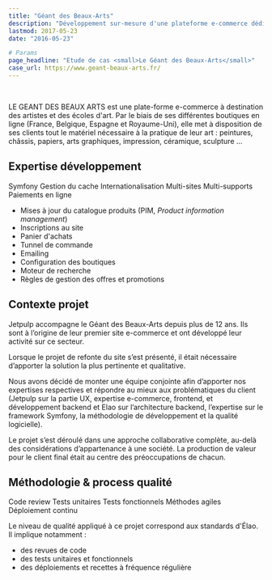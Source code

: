 ```yaml
---
title: "Géant des Beaux-Arts"
description: "Développement sur-mesure d'une plateforme e-commerce dédiée aux métiers de l'art. Multi-langue, Multi-boutique et Multi-supports."
lastmod: 2017-05-23
date: "2016-05-23"

# Params
page_headline: "Etude de cas <small>Le Géant des Beaux-Arts</small>"
case_url: https://www.geant-beaux-arts.fr/
---
```

<section class="preview">
    <div class="col-lg-9 frame">
        <a href="https://www.geant-beaux-arts.fr/" target="_blank" class="frame__link">
          <img data-slideshow="illustration" src="/images/etudes-de-cas/gba_mockup1.jpg" alt="">
        </a>
    </div>
    <div class="col-lg-3 frame--side pull-right">
        <img data-slideshow-thumb="illustration" src="/images/etudes-de-cas/gba_mockup1.jpg" alt="" class="active">
        <img data-slideshow-thumb="illustration" src="/images/etudes-de-cas/gba_mockup2.jpg" alt="">
        <img data-slideshow-thumb="illustration" src="/images/etudes-de-cas/gba_mockup3.jpg" alt="">
    </div>
</section>
<div class="clearfix"></div>
<section>
    <p class="description">LE GEANT DES BEAUX ARTS est une plate-forme e-commerce à destination des artistes et des écoles d'art. Par le biais de ses différentes boutiques en ligne (France, Belgique, Espagne et Royaume-Uni), elle met à disposition de ses clients tout le matériel nécessaire à la pratique de leur art : peintures, châssis, papiers, arts graphiques, impression, céramique, sculpture ...</p>
    <article>
        <h2>Expertise développement</h2>
        <a class="tag tag--small">Symfony</a>
        <a class="tag tag--small">Gestion du cache</a>
        <a class="tag tag--small">Internationalisation</a>
        <a class="tag tag--small">Multi-sites</a>
        <a class="tag tag--small">Multi-supports</a>
        <a class="tag tag--small">Paiements en ligne</a>
        <ul class="red-square">
            <li><span>Mises à jour du catalogue produits (PIM, <i>Product information management</i>)</span></li>
            <li><span>Inscriptions au site</span></li>
            <li><span>Panier d'achats</span></li>
            <li><span>Tunnel de commande</span></li>
            <li><span>Emailing</span></li>
            <li><span>Configuration des boutiques</span></li>
            <li><span>Moteur de recherche</span></li>
            <li><span>Règles de gestion des offres et promotions</span></li>
        </ul>
    </article>
    <article>
        <h2>Contexte projet</h2>
        <p>Jetpulp accompagne le Géant des Beaux-Arts depuis plus de 12 ans. Ils sont à l’origine de leur premier site e-commerce et ont développé leur activité sur ce secteur.</p>
        <p>Lorsque le projet de refonte du site s’est présenté, il était nécessaire d’apporter la solution la plus pertinente et qualitative.</p>
        <p>Nous avons décidé de monter une équipe conjointe afin d’apporter nos expertises respectives et répondre au mieux aux problématiques du client (Jetpulp sur la partie UX, expertise e-commerce, frontend, et développement backend et Elao sur l’architecture backend, l’expertise sur le framework Symfony, la méthodologie de développement et la qualité logicielle).</p>
        <p>Le projet s’est déroulé dans une approche collaborative complète, au-delà des considérations d’appartenance à une société. La production de valeur pour le client final était au centre des préoccupations de chacun.</p>
    </article>
    <article>
        <h2>Méthodologie & process qualité</h2>
        <a class="tag tag--small">Code review</a>
        <a class="tag tag--small">Tests unitaires</a>
        <a class="tag tag--small">Tests fonctionnels</a>
        <a class="tag tag--small">Méthodes agiles</a>
        <a class="tag tag--small">Déploiement continu</a>
        <p>Le niveau de qualité appliqué à ce projet correspond aux standards d'Élao. Il implique notamment :</p>
        <ul class="red-square">
            <li><span>des revues de code</span></li>
            <li><span>des tests unitaires et fonctionnels</span></li>
            <li><span>des déploiements et recettes à fréquence régulière</span></li>
        </ul>
    </article>
</section>
